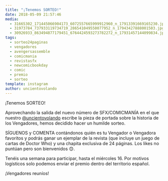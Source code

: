 ```yaml
---
title: "¡Tenemos SORTEO!"
date: 2018-05-09 21:57:46
media: 
  - 31665302_171445066904173_6072557665999912960_n_17913391669165230.jpg
  - 31973784_737933119734719_286541049550077952_n_17943427888001503.jpg
  - 30926933_863494877179451_6764424593273782272_n_17931457144099834.jpg
tags: 
  - sorteo24paginas
  - vengadores
  - avengersassemble
  - comicmania
  - revistasfx
  - newcomicbookday
  - comic
  - premio
  - sorteo
template: instagram
author: uncientovolando
---
```


¡Tenemos SORTEO!


Aprovechando la salida del nuevo número de SFX/COMICMANÍA en el que nuestro [@uncientovolando](https://instagram.com/uncientovolando) escribe la pieza de portada sobre la historia de los Vengadores, hemos decidido hacer un humilde sorteo.


SÍGUENOS y COMENTA contándonos quién es tu Vengador o Vengadora favoritos y podrás ganar un ejemplar de la revista (que incluye un juego de cartas de Doctor Who) y una chapita exclusiva de 24 páginas. Los likes no puntúan pero son bienvenidos 😊.


Tenéis una semana para participar, hasta el miércoles 16. Por motivos logísticos solo podemos enviar el premio dentro del territorio español.


¡Vengadores reuníos!
